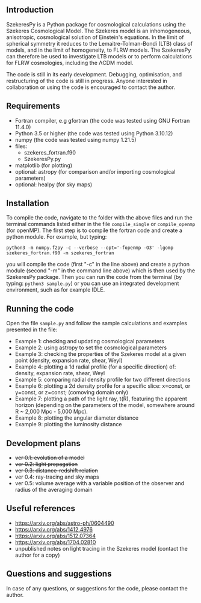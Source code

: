 ## Introduction

SzekeresPy is a Python package for cosmological calculations using the Szekeres Cosmological Model. The Szekeres model is an inhomogeneous, anisotropic, cosmological solution of Einstein's equations. In the limit of spherical symmetry it reduces to the Lemaitre-Tolman-Bondi (LTB) class of models, and in the limit of homogeneity, to FLRW models.
The SzekeresPy can therefore be used to investigate LTB models or to perform calculations for FLRW cosmologies, including the ΛCDM model.

The code is still in its early development. Debugging, optimisation, and restructuring of the code is still in progress. Anyone interested in collaboration or using the code is encouraged to contact the author.


## Requirements 

- Fortran compiler, e.g gfortran (the code was tested using GNU Fortran 11.4.0)
- Python 3.5 or higher (the code was tested using Python 3.10.12)
- numpy (the code was tested using numpy 1.21.5)
- files: 
  * szekeres_fortran.f90 
  * SzekeresPy.py 
- matplotlib (for plotting)
- optional: astropy (for comparison and/or importing cosmological parameters) 
- optional: healpy (for sky maps)


## Installation 

To compile the code, navigate to the folder with the above files and run the terminal commands listed either in the file `compile_single` or `compile_openmp` (for openMP). The first step is to compile the fortran code and create a python module. For example, but typing:

`python3 -m numpy.f2py -c --verbose --opt='-fopenmp -O3' -lgomp szekeres_fortran.f90 -m szekeres_fortran`

you will compile the code (first "-c" in the line above) and create a python module (second "-m" in the command line above) which is then used by the SzekeresPy package. Then you can run the code from the terminal (by typing: `python3 sample.py`) or you can use an integrated development environment, such as for example IDLE.

## Running the code

Open the file `sample.py` and follow the sample calculations and examples presented in the file:

- Example 1: checking and updating cosmological parameters 
- Example 2: using astropy to set the cosmological parameters
- Example 3: checking the properties of the Szekeres model at a given point (density, expansion rate, shear, Weyl)
- Example 4: plotting a 1d radial profile (for a specific direction) of: density, expansion rate, shear, Weyl 
- Example 5: comparing radial density profile for two different directions
- Example 6: plotting a 2d density profile for a specific slice: x=const, or y=const, or z=const; (comoving domain only)
- Example 7: plotting a path of the light ray, t(R), featuring the apparent horizon (depending on the parameters of the model, somewhere around R ~ 2,000 Mpc - 5,000 Mpc).
- Example 8: plotting the angular diameter distance
- Example 9: plotting the luminosity distance

## Development plans

- ~~ver 0.1: evolution of a model~~
- ~~ver 0.2: light propagation~~
- ~~ver 0.3: distance-redshift relation~~
- ver 0.4: ray-tracing and sky maps 
- ver 0.5: volume average with a variable position of the observer and radius of the averaging domain


## Useful references

- https://arxiv.org/abs/astro-ph/0604490
- https://arxiv.org/abs/1412.4976
- https://arxiv.org/abs/1512.07364
- https://arxiv.org/abs/1704.02810
- unpublished notes on light tracing in the Szekeres model (contact the author for a copy)


## Questions and suggestions

In case of any questions, or suggestions for the code, please contact the author.


